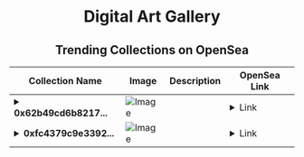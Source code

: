 <div align="center">

# Digital Art Gallery

## Trending Collections on OpenSea

| Collection Name                       | Image                                                                                     | Description                       | OpenSea Link                                                                                          |
|---------------------------------------|-------------------------------------------------------------------------------------------|-----------------------------------|--------------------------------------------------------------------------------------------------------|
| **<details><summary>0x62b49cd6b8217...</summary>0x62b49cd6b82170eec999a27fb995fd3a00d42a2a</details>** | ![Image](https://i2.seadn.io/optimism/0xba98927f2f39a09e59140f19aedce516fd371d40/cd2299dec56bdce6b02fe7297fe1d2/44cd2299dec56bdce6b02fe7297fe1d2.gif?w=200&auto=format) |  | <details><summary>Link</summary>[0x62b49cd6b82170eec999a27fb995fd3a00d42a2a](https://opensea.io/collection/0x62b49cd6b82170eec999a27fb995fd3a00d42a2a)</details> |
| **<details><summary>0xfc4379c9e3392...</summary>0xfc4379c9e3392768f6a41fc7c10736db4f9d9203</details>** | ![Image](https://i2.seadn.io/optimism/0xba98927f2f39a09e59140f19aedce516fd371d40/cd2299dec56bdce6b02fe7297fe1d2/44cd2299dec56bdce6b02fe7297fe1d2.gif?w=200&auto=format) |  | <details><summary>Link</summary>[0xfc4379c9e3392768f6a41fc7c10736db4f9d9203](https://opensea.io/collection/0xfc4379c9e3392768f6a41fc7c10736db4f9d9203)</details> |

</div>